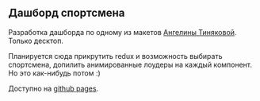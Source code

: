 ## Дашборд спортсмена

Разработка дашборда по одному из макетов [Ангелины Тиняковой](https://www.behance.net/otvyazno). Только десктоп.

Планируется сюда прикрутить redux и возможность выбирать спортсмена, допилить анимированные лоудеры на каждый компонент. Но это как-нибудь потом :)


Доступно на [github pages](https://dapimonov.github.io/otvyazno_athlete/).
